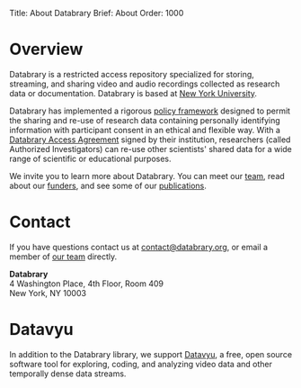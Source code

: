 Title: About Databrary
Brief: About
Order: 1000

# Overview

Databrary is a restricted access repository specialized for storing, streaming, and sharing video and audio recordings collected as research data or documentation.
Databrary is based at [New York University](http://www.nyu.edu).

Databrary has implemented a rigorous [policy framework](|filename|documentation/policies.md) designed to permit the sharing and re-use of research data containing personally identifying information with participant consent in an ethical and flexible way. 
With a [Databrary Access Agreement](|filename|documentation/agreement.md) signed by their institution, researchers (called Authorized Investigators) can re-use other scientists' shared data for a wide range of scientific or educational purposes. 

We invite you to learn more about Databrary.
You can meet our [team](|filename|about/team.md), read about our [funders](filename|about/support.md), and see some of our [publications](|filename|about/publications.md).

# Contact

If you have questions contact us at [contact@databrary.org](mailto:contact@databrary.org "Email Databrary"), or email a member of [our team](|filename|about/team.md) directly.

**Databrary**<br/>
4 Washington Place, 4th Floor, Room 409<br/>
New York, NY 10003

# Datavyu

In addition to the Databrary library, we support [Datavyu](http://datavyu.org), a free, open source software tool for exploring, coding, and analyzing video data and other temporally dense data streams.
